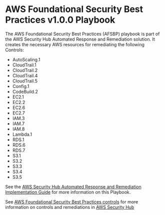 # AWS Foundational Security Best Practices v1.0.0 Playbook

The AWS Foundational Security Best Practices (AFSBP) playbook is part of the AWS Security Hub Automated Response and Remediation solution. It creates the necessary AWS resources for remediating the following Controls:

* AutoScaling.1
* CloudTrail.1
* CloudTrail.2
* CloudTrail.4
* CloudTrail.5
* Config.1
* CodeBuild.2
* EC2.1
* EC2.2
* EC2.6
* EC2.7
* IAM.3
* IAM.7
* IAM.8
* Lambda.1
* RDS.1
* RDS.6
* RDS.7
* S3.1
* S3.2
* S3.3
* S3.4
* S3.5
  
See the [AWS Security Hub Automated Response and Remediation Implementation Guide](https://docs.aws.amazon.com/solutions/latest/aws-security-hub-automated-response-and-remediation/welcome.html) for more information on this Playbook.

See [AWS Foundational Security Best Practices controls](https://docs.aws.amazon.com/securityhub/latest/userguide/securityhub-standards-fsbp-controls.html) for more information on controls and remediations in [AWS Security Hub](https://aws.amazon.com/security-hub)